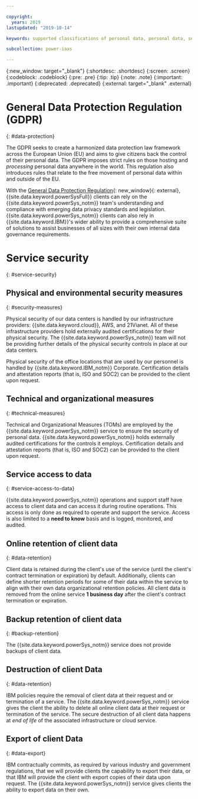 ```yaml
---

copyright:
  years: 2019
lastupdated: "2019-10-14"

keywords: supported classifications of personal data, personal data, sensitive personal data, restrictions on processing, encrypt data, data locations, service security, delete data, export data, data retention, gdpr

subcollection: power-iaas

---
```


{:new_window: target="_blank"}
{:shortdesc: .shortdesc}
{:screen: .screen}
{:codeblock: .codeblock}
{:pre: .pre}
{:tip: .tip}
{:note: .note}
{:important: .important}
{:deprecated: .deprecated}
{:external: target="_blank" .external}

# General Data Protection Regulation (GDPR)
{: #data-protection}

The GDPR seeks to create a harmonized data protection law framework across the European Union (EU) and aims to give citizens back the control of their personal data. The GDPR imposes strict rules on those hosting and *processing* personal data anywhere in the world. This regulation also introduces rules that relate to the free movement of personal data within and outside of the EU.

With the [General Data Protection Regulation](https://www.eugdpr.org/){: new_window}{: external}, {{site.data.keyword.powerSysFull}} clients can rely on the {{site.data.keyword.powerSys_notm}} team's understanding and compliance with emerging data privacy standards and legislation. {{site.data.keyword.powerSys_notm}} clients can also rely in {{site.data.keyword.IBM}}'s wider ability to provide a comprehensive suite of solutions to assist businesses of all sizes with their own internal data governance requirements.

# Service security
{: #service-security}

## Physical and environmental security measures
{: #security-measures}

Physical security of our data centers is handled by our infrastructure providers: {{site.data.keyword.cloud}}, AWS, and 21Vianet. All of these infrastructure providers hold externally audited certifications for their physical security. The {{site.data.keyword.powerSys_notm}} team will not be providing further details of the physical security controls in place at our data centers.

Physical security of the office locations that are used by our personnel is handled by {{site.data.keyword.IBM_notm}} Corporate. Certification details and attestation reports (that is, ISO and SOC2) can be provided to the client upon request.

## Technical and organizational measures
{: #technical-measures}

Technical and Organizational Measures (TOMs) are employed by the {{site.data.keyword.powerSys_notm}} service to ensure the security of personal data. {{site.data.keyword.powerSys_notm}} holds externally audited certifications for the controls it employs. Certification details and attestation reports (that is, ISO and SOC2) can be provided to the client upon request.

## Service access to data
{: #service-access-to-data}

{{site.data.keyword.powerSys_notm}} operations and support staff have access to client data and can access it during routine operations. This access is only done as required to operate and support the service. Access is also limited to a **need to know** basis and is logged, monitored, and audited.

## Online retention of client data
{: #data-retention}

Client data is retained during the client's use of the service (until the client's contract termination or expiration) by default. Additionally, clients can define shorter retention periods for some of their data within the service to align with their own data organizational retention policies. All client data is removed from the online service **1 business day** after the client's contract termination or expiration.

## Backup retention of client data
{: #backup-retention}

The {{site.data.keyword.powerSys_notm}} service does not provide backups of client data.

## Destruction of client Data
{: #data-retention}

IBM policies require the removal of client data at their request and or termination of a service. The {{site.data.keyword.powerSys_notm}} service gives the client the ability to delete all online client data at their request or termination of the service. The secure destruction of all client data happens at *end of life* of the associated infrastructure or cloud service.

## Export of client Data
{: #data-export}

IBM contractually commits, as required by various industry and government regulations, that we will provide clients the capability to export their data, or that IBM will provide the client with export copies of their data upon request. The {{site.data.keyword.powerSys_notm}} service
gives clients the ability to export data on their own.
